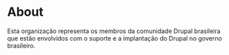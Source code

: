 About
=====

Esta organização representa os membros da comunidade Drupal brasileira que estão envolvidos com o suporte e a implantação do Drupal no governo brasileiro.
